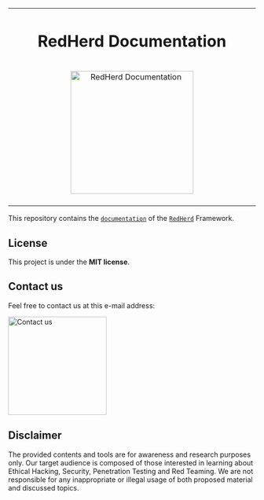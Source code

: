 <table align="center" border="0">
<tr>
<td align="center" width="9999">

# RedHerd Documentation

<br>
<img src="https://redherd.readthedocs.io/en/latest/images/logo.png" align="center" width="250px" alt="RedHerd Documentation">
<br><br>

</td>
</tr>
</table>

This repository contains the [`documentation`](https://redherd.readthedocs.io/) of the [`RedHerd`](https://github.com/redherd-project/redherd-framework) Framework.


## License

This project is under the **MIT license**.


## Contact us

Feel free to contact us at this e-mail address:

<img src="https://redherd.readthedocs.io/en/latest/references/credits/contactus.png"  width="200px;" alt="Contact us">


## Disclaimer

The provided contents and tools are for awareness and research purposes only. Our target audience is composed of those interested in learning about Ethical Hacking, Security, Penetration Testing and Red Teaming. We are not responsible for any inappropriate or illegal usage of both proposed material and discussed topics.
